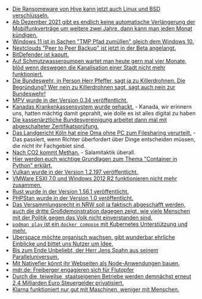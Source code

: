 * [Die Ransomeware von Hive kann jetzt auch Linux und BSD verschlüsseln.](https://www.bleepingcomputer.com/news/security/hive-ransomware-now-encrypts-linux-and-freebsd-systems/)
* [Ab Dezember 2021 gibt es endlich keine automatische Verlängerung der Mobilfunkverträge um weitere zwei Jahre, dann kann man jeden Monat kündigen.](https://blog.fefe.de/?ts=9f817d17)
* [Windows 11 ist in Sachen "TMP Pfad zumüllen" gleich dem Windows 10.](https://www.borncity.com/blog/2021/11/01/auch-windows-11-flutet-ordner-mit-leerem-tmp-verzeichnismll/)
* [Nextclouds "Peer to Peer Backup" ist jetzt in der Beta angelangt.](https://nextcloud.com/blog/beta-of-peer-to-peer-nextcloud-backup-app-now-available-for-testing/)
* [BitDefender ist kaputt.](https://blog.fefe.de/?ts=9f7ed4f1)
* [Auf Schmutzwasserpumpen wartet man heute gern mal vier Monate, blöd wenn deswegen die Kanalisation einer Stadt nicht mehr funktioniert.](https://blog.fefe.de/?ts=9f8128a3)
* [Die Bundeswehr, in Person Herr Pfeffer, sagt ja zu Killerdrohnen. Die Begründung? Wer nein zu Killerdrohnen sagt, sagt auch nein zur Bundeswehr!](https://blog.fefe.de/?ts=9f7fcd05)
* [MPV wurde in der Version 0.34 veröffentlicht.](https://www.phoronix.com/scan.php?page=news_item&px=MPV-0.34-Released)
* [Kanadas Krankenkassensystem wurde gehackt.](https://www.bleepingcomputer.com/news/security/canadian-province-health-care-system-disrupted-by-cyberattack/) - Kanada, wir erinnern uns, hatten mächtig damit geprahlt, wie dolle es ist alles digital zu haben
* [Die kassenärztliche Bundesvereinigung arbeitet dann mal mit abgeschalteter Zertifikatsprüfung.](https://blog.fefe.de/?ts=9f7cb5ef)
* [Das Landgericht Köln hat eine Oma ohne PC zum Filesharing verurteilt.](https://blog.fefe.de/?ts=9f7f9cea) - Das passiert, wenn Richter überfordert über Dinge entscheiden müssen, die nicht ihr Fachgebiet sind.
* [Nach CO2 kommt Methan.](https://www.sonnenseite.com/de/umwelt/methan-endlich-im-fokus/) - Salamitaktik überall.
* [Hier werden euch wichtige Grundlagen zum Thema "Container in Python" erklärt.](https://opensource.com/article/21/11/containers-python)
* [Vulkan wurde in der Version 1.2.197 veröffentlicht.](https://www.phoronix.com/scan.php?page=news_item&px=Vulkan-1.2.197-Released)
* [VMWare ESXI 7.0 und Windows 2012 R2 funktionieren nicht mehr zusammen.](https://www.borncity.com/blog/2021/11/02/vmware-esxi-7-0-windows-server-2012-r2-zeigt-non-accessible-boot-device/)
* [Rust wurde in der Version 1.56.1 veröffentlicht.](https://blog.rust-lang.org/2021/11/01/Rust-1.56.1.html)
* [PHPStan wurde in der Version 1.0 veröffentlicht.](https://www.phoronix.com/scan.php?page=news_item&px=PHPStan-1.0-Released)
* [Das Versammlungsrecht in NRW soll ja faktisch abgeschafft werden, auch die dritte Großdemonstration dagegen zeigt, wie viele Menschen mit der Politik gegen das Volk nicht einverstanden sind.](https://netzpolitik.org/2021/versammlungsgesetz-nrw-tausende-protestieren-in-koeln-gegen-einschraenkungen-des-demonstrationsrechts/)
* [`podman play` ist ein `docker compose` mit Kubernetes Unterstützung und mehr.](https://podman.io/blogs/2021/10/28/build-kubernetes-pods-with-podman-play-kube.html)
* [Uberspace möchte organisch wachsen, gibt wunderbar ehrliche Einblicke und bittet uns Nutzer um Idee.](https://blog.uberspace.de/organisch-wachsen-gar-nicht-so-leicht/)
* [Bis zum Ende Unbeliebt, der Herr Jens Spahn aus seinem Paralleluniversum.](https://netzpolitik.org/2021/datenschutzkritik-jens-spahn-versucht-sein-eigenes-versagen-zu-verschleiern/)
* [Mit Nativefier könnt ihr Webseiten als Node-Anwendungen bauen.](https://opensource.com/article/21/11/linux-apps-nativefier)
* [mdr.de: Freiberger engagieren sich für Flutopfer](https://www.mdr.de/nachrichten/sachsen/chemnitz/freiberg/benefizkonzert-flutopfer-freiberg-100.html)
* [Durch die, teiweilse, staatseigenen Betriebe werden demnächst erneut 2,4 Milliarden Euro Steuergelder privatisiert.](https://www.sonnenseite.com/de/wirtschaft/schiedsverfahren-endgueltig-beigelegt-akw-betreiber-werden-entschaedigt/)
* [Klarna funktioniert nur gut mit Maschinen, weniger mit Menschen.](https://www.borncity.com/blog/2021/11/04/klarna-vorsicht-bei-online-kufen-rckbuchung-bei-abweichendem-verwendungszweck/)
